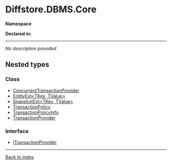 # Diffstore.DBMS.Core

**Namespace**

**Declared in:** [](.md)

------


*No description provided*

## Nested types

### Class
* [ConcurrentTransactionProvider<TKey>](Diffstore.DBMS.Core.ConcurrentTransactionProvider{TKey}.md)
* [EntityExt<TKey, TValue>](Diffstore.DBMS.Core.EntityExt{TKey,TValue}.md)
* [SnapshotExt<TKey, TValue>](Diffstore.DBMS.Core.SnapshotExt{TKey,TValue}.md)
* [TransactionPolicy](Diffstore.DBMS.Core.TransactionPolicy.md)
* [TransactionPolicyInfo](Diffstore.DBMS.Core.TransactionPolicyInfo.md)
* [TransactionProvider](Diffstore.DBMS.Core.TransactionProvider.md)

### Interface
* [ITransactionProvider<TKey>](Diffstore.DBMS.Core.ITransactionProvider{TKey}.md)

------

[Back to index](index.md)